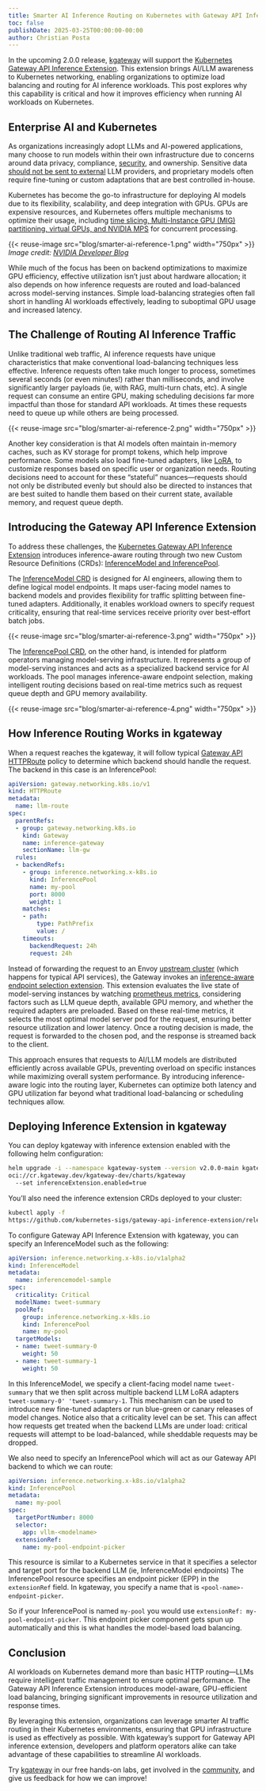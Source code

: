 ```yaml
---
title: Smarter AI Inference Routing on Kubernetes with Gateway API Inference Extension
toc: false
publishDate: 2025-03-25T00:00:00-00:00
author: Christian Posta
---
```


In the upcoming 2.0.0 release, [kgateway](https://kgateway.dev) will support the [Kubernetes Gateway API Inference Extension](https://gateway-api-inference-extension.sigs.k8s.io). This extension brings AI/LLM awareness to Kubernetes networking, enabling organizations to optimize load balancing and routing for AI inference workloads. This post explores why this capability is critical and how it improves efficiency when running AI workloads on Kubernetes.

## Enterprise AI and Kubernetes

As organizations increasingly adopt LLMs and AI-powered applications, many choose to run models within their own infrastructure due to concerns around data privacy, compliance, [security](https://www.solo.io/blog/mitigating-indirect-prompt-injection-attacks-on-llms), and ownership. Sensitive data [should not be sent to external](https://www.solo.io/blog/navigating-deepseek-r1-security-concerns-and-guardrails) LLM providers, and proprietary models often require fine-tuning or custom adaptations that are best controlled in-house. 

Kubernetes has become the go-to infrastructure for deploying AI models due to its flexibility, scalability, and deep integration with GPUs. GPUs are expensive resources, and Kubernetes offers multiple mechanisms to optimize their usage, including [time slicing, Multi-Instance GPU (MIG) partitioning, virtual GPUs, and NVIDIA MPS](https://developer.nvidia.com/blog/improving-gpu-utilization-in-kubernetes/) for concurrent processing. 

{{< reuse-image src="blog/smarter-ai-reference-1.png" width="750px" >}}
*Image credit: [NVIDIA Developer Blog](https://developer.nvidia.com/blog/improving-gpu-utilization-in-kubernetes/)*



While much of the focus has been on backend optimizations to maximize GPU efficiency, effective utilization isn’t just about hardware allocation; it also depends on how inference requests are routed and load-balanced across model-serving instances. Simple load-balancing strategies often fall short in handling AI workloads effectively, leading to suboptimal GPU usage and increased latency.

## The Challenge of Routing AI Inference Traffic

Unlike traditional web traffic, AI inference requests have unique characteristics that make conventional load-balancing techniques less effective. Inference requests often take much longer to process, sometimes several seconds (or even minutes!) rather than milliseconds, and involve significantly larger payloads (ie, with RAG, multi-turn chats, etc). A single request can consume an entire GPU, making scheduling decisions far more impactful than those for standard API workloads. At times these requests need to queue up while others are being processed. 

{{< reuse-image src="blog/smarter-ai-reference-2.png" width="750px" >}}

Another key consideration is that AI models often maintain in-memory caches, such as KV storage for prompt tokens, which help improve performance. Some models also load fine-tuned adapters, like [LoRA](https://arxiv.org/abs/2106.09685), to customize responses based on specific user or organization needs. Routing decisions need to account for these “stateful” nuances—requests should not only be distributed evenly but should also be directed to instances that are best suited to handle them based on their current state, available memory, and request queue depth. 

## Introducing the Gateway API Inference Extension

To address these challenges, the [Kubernetes Gateway API Inference Extension](https://gateway-api-inference-extension.sigs.k8s.io) introduces inference-aware routing through two new Custom Resource Definitions (CRDs): [InferenceModel and InferencePool](https://gateway-api-inference-extension.sigs.k8s.io/concepts/api-overview/). 

The [InferenceModel CRD](https://gateway-api-inference-extension.sigs.k8s.io/api-types/inferencemodel/) is designed for AI engineers, allowing them to define logical model endpoints. It maps user-facing model names to backend models and provides flexibility for traffic splitting between fine-tuned adapters. Additionally, it enables workload owners to specify request criticality, ensuring that real-time services receive priority over best-effort batch jobs.

{{< reuse-image src="blog/smarter-ai-reference-3.png" width="750px" >}}

The [InferencePool CRD](https://gateway-api-inference-extension.sigs.k8s.io/api-types/inferencepool/), on the other hand, is intended for platform operators managing model-serving infrastructure. It represents a group of model-serving instances and acts as a specialized backend service for AI workloads. The pool manages inference-aware endpoint selection, making intelligent routing decisions based on real-time metrics such as request queue depth and GPU memory availability.

{{< reuse-image src="blog/smarter-ai-reference-4.png" width="750px" >}}

## How Inference Routing Works in kgateway

When a request reaches the kgateway, it will follow typical [Gateway API](https://gateway-api.sigs.k8s.io) [HTTPRoute](https://gateway-api.sigs.k8s.io/concepts/api-overview/#httproute) policy to determine which backend should handle the request. The backend in this case is an InferencePool:

```yaml
apiVersion: gateway.networking.k8s.io/v1
kind: HTTPRoute
metadata:
  name: llm-route
spec:
  parentRefs:
  - group: gateway.networking.k8s.io
    kind: Gateway
    name: inference-gateway
    sectionName: llm-gw
  rules:
  - backendRefs:
    - group: inference.networking.x-k8s.io
      kind: InferencePool
      name: my-pool
      port: 8000
      weight: 1
    matches:
    - path:
        type: PathPrefix
        value: /
    timeouts:
      backendRequest: 24h
      request: 24h
```

Instead of forwarding the request to an Envoy [upstream cluster](https://www.envoyproxy.io/docs/envoy/latest/configuration/upstream/upstream) (which happens for typical API services), the Gateway invokes an [inference-aware endpoint selection extension](https://github.com/kubernetes-sigs/gateway-api-inference-extension/tree/main/pkg/epp). This extension evaluates the live state of model-serving instances by watching [prometheus metrics](https://docs.vllm.ai/en/latest/serving/metrics.html), considering factors such as LLM queue depth, available GPU memory, and whether the required adapters are preloaded. Based on these real-time metrics, it selects the most optimal model server pod for the request, ensuring better resource utilization and lower latency. Once a routing decision is made, the request is forwarded to the chosen pod, and the response is streamed back to the client.

This approach ensures that requests to AI/LLM models are distributed efficiently across available GPUs, preventing overload on specific instances while maximizing overall system performance. By introducing inference-aware logic into the routing layer, Kubernetes can optimize both latency and GPU utilization far beyond what traditional load-balancing or scheduling techniques allow.

## Deploying Inference Extension in kgateway

You can deploy kgateway with inference extension enabled with the following helm configuration:

```sh
helm upgrade -i --namespace kgateway-system --version v2.0.0-main kgateway 
oci://cr.kgateway.dev/kgateway-dev/charts/kgateway 
  --set inferenceExtension.enabled=true
```

You’ll also need the inference extension CRDs deployed to your cluster:

```sh
kubectl apply -f 
https://github.com/kubernetes-sigs/gateway-api-inference-extension/releases/download/${INF_EXT_VERSION}/manifests.yaml
```

To configure Gateway API Inference Extension with kgateway, you can specify an InferenceModel such as the following:

```yaml
apiVersion: inference.networking.x-k8s.io/v1alpha2
kind: InferenceModel
metadata:
  name: inferencemodel-sample
spec:
  criticality: Critical
  modelName: tweet-summary
  poolRef:
    group: inference.networking.x-k8s.io
    kind: InferencePool
    name: my-pool
  targetModels:
  - name: tweet-summary-0
    weight: 50
  - name: tweet-summary-1
    weight: 50
```

In this InferenceModel, we specify a client-facing model name `tweet-summary` that we then split across multiple backend LLM LoRA adapters `tweet-summary-0' 'tweet-summary-1`. This mechanism can be used to introduce new fine-tuned adapters or run blue-green or canary releases of model changes. Notice also that a criticality level can be set. This can affect how requests get treated when the backend LLMs are under load: critical requests will attempt to be load-balanced, while sheddable requests may be dropped. 

We also need to specify an InferencePool which will act as our Gateway API backend to which we can route:

```yaml
apiVersion: inference.networking.x-k8s.io/v1alpha2
kind: InferencePool
metadata:
  name: my-pool
spec:
  targetPortNumber: 8000
  selector:
    app: vllm-<modelname>
  extensionRef:
    name: my-pool-endpoint-picker
```

This resource is similar to a Kubernetes service in that it specifies a selector and target port for the backend LLM (ie, InferenceModel endpoints) The InferencePool resource specifies an endpoint picker (EPP) in the `extensionRef` field. In kgateway, you specify a name that is `<pool-name>-endpoint-picker`. 

So if your InferencePool is named `my-pool` you would use `extensionRef: my-pool-endpoint-picker`. This endpoint picker component gets spun up automatically and this is what handles the model-based load balancing. 

## Conclusion

AI workloads on Kubernetes demand more than basic HTTP routing—LLMs require intelligent traffic management to ensure optimal performance. The Gateway API Inference Extension introduces model-aware, GPU-efficient load balancing, bringing significant improvements in resource utilization and response times. 

By leveraging this extension, organizations can leverage smarter AI traffic routing in their Kubernetes environments, ensuring that GPU infrastructure is used as effectively as possible. With kgateway’s support for Gateway API inference extension, developers and platform operators alike can take advantage of these capabilities to streamline AI workloads. 

Try [kgateway](kgateway.dev/resources/labs) in our free hands-on labs, get involved in the [community](https://github.com/kgateway-dev/kgateway), and give us feedback for how we can improve!

